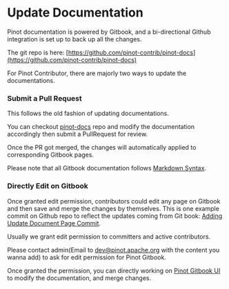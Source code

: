 # Update Documentation

Pinot documentation is powered by Gitbook, and a bi-directional Github integration is set up to back up all the changes.&#x20;

The git repo is here: [https://github.com/pinot-contrib/pinot-docs](https://github.com/pinot-contrib/pinot-docs)

For Pinot Contributor, there are majorly two ways to update the documentations.

### Submit a Pull Request

This follows the old fashion of updating documentations.

You can checkout [pinot-docs](https://github.com/pinot-contrib/pinot-docs) repo and modify the documentation accordingly then submit a PullRequest for review.

Once the PR got merged, the changes will automatically applied to corresponding Gitbook pages.

Please note that all Gitbook documentation follows [Markdown Syntax](https://www.markdownguide.org/basic-syntax/).

### Directly Edit on Gitbook

Once granted edit permission, contributors could edit any page on Gitbook and then save and merge the changes by themselves. This is one example commit on Github repo to reflect the updates coming from Git book: [Adding Update Document Page Commit](https://github.com/pinot-contrib/pinot-docs/commit/76261ec9d7a7e533315459554b3bd7272a1e00c7).

Usually we grant edit permission to committers and active contributors.

Please contact admin(Email to [dev@pinot.apache.org](mailto:dev@pinot.apache.org) with the content you wanna add) to ask for edit permission for Pinot Gitbook.

Once granted the permission, you can directly working on [Pinot Gitbook UI](https://app.gitbook.com/@apache-pinot/s/apache-pinot-cookbook/) to modify the documentation, and merge changes.
